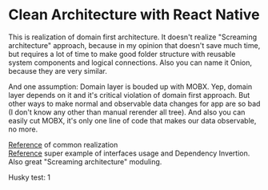 # Clean Architecture with React Native

This is realization of domain first architecture. It doesn't realize "Screaming architecture" approach, because in my opinion that doesn't save much time, but requires a lot of time to make good folder structure with reusable system components and logical connections. Also you can name it Onion, because they are very similar.

And one assumption: Domain layer is bouded up with MOBX. Yep, domain layer depends on it and it's critical violation of domain first approach. But other ways to make normal and observable data changes for app are so bad (I don't know any other than manual rerender all tree). And also you can easily cut MOBX, it's only one line of code that makes our data observable, no more.

[Reference](https://github.com/bespoyasov/frontend-clean-architecture) of common realization <br/>
[Reference](https://github.com/xurxodev/frontend-clean-architecture) super example of interfaces usage and Dependency Invertion. Also great "Screaming architecture" moduling.

Husky test: 1
